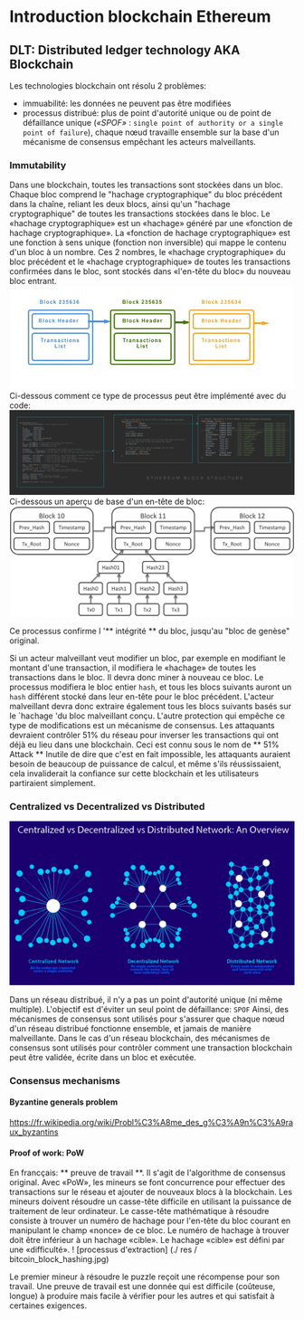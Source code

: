 # **Introduction blockchain Ethereum**

## **DLT: Distributed ledger technology AKA Blockchain**

Les technologies blockchain ont résolu 2 problèmes:

- immuabilité: les données ne peuvent pas être modifiées
- processus distribué: plus de point d'autorité unique ou de point de défaillance unique (_«SPOF»_ : `single point of authority or a single point of failure`), chaque nœud travaille ensemble sur la base d'un mécanisme de consensus empêchant les acteurs malveillants.

### **Immutability**

Dans une blockchain, toutes les transactions sont stockées dans un bloc.
Chaque bloc comprend le "hachage cryptographique" du bloc précédent dans la chaîne, reliant les deux blocs, ainsi qu'un "hachage cryptographique" de toutes les transactions stockées dans le bloc.
Le «hachage cryptographique» est un «hachage» généré par une «fonction de hachage cryptographique».
La «fonction de hachage cryptographique» est une fonction à sens unique (fonction non inversible) qui mappe le contenu d'un bloc à un nombre.
Ces 2 nombres, le «hachage cryptographique» du bloc précédent et le «hachage cryptographique» de toutes les transactions confirmées dans le bloc, sont stockés dans «l'en-tête du bloc» du nouveau bloc entrant.
![blockchain](./res/blockchain.jpeg)
Ci-dessous comment ce type de processus peut être implémenté avec du code:
![code structure of blockchain](./res/codeview.jpg)
Ci-dessous un aperçu de base d'un en-tête de bloc:
![block header basic overview](./res/blockheader.png)

Ce processus confirme l '** intégrité ** du bloc, jusqu'au "bloc de genèse" original.

Si un acteur malveillant veut modifier un bloc, par exemple en modifiant le montant d'une transaction, il modifiera le «hachage» de toutes les transactions dans le bloc. Il devra donc miner à nouveau ce bloc. Le processus modifiera le bloc entier `hash`, et tous les blocs suivants auront un` hash` différent stocké dans leur en-tête pour le bloc précédent. L'acteur malveillant devra donc extraire également tous les blocs suivants basés sur le `hachage 'du bloc malveillant conçu.
L'autre protection qui empêche ce type de modifications est un mécanisme de consensus.
Les attaquants devraient contrôler 51% du réseau pour inverser les transactions qui ont déjà eu lieu dans une blockchain.
Ceci est connu sous le nom de ** 51% Attack **
Inutile de dire que c'est en fait impossible, les attaquants auraient besoin de beaucoup de puissance de calcul, et même s'ils réussissaient, cela invaliderait la confiance sur cette blockchain et les utilisateurs partiraient simplement.

### **Centralized vs Decentralized vs Distributed**

![Centralized vs Decentralized vs Distributed](./res/CDD.png)

Dans un réseau distribué, il n'y a pas un point d'autorité unique (ni même multiple).
L'objectif est d'éviter un seul point de défaillance: `SPOF`
Ainsi, des mécanismes de consensus sont utilisés pour s'assurer que chaque nœud d'un réseau distribué fonctionne ensemble, et jamais de manière malveillante.
Dans le cas d'un réseau blockchain, des mécanismes de consensus sont utilisés pour contrôler comment une transaction blockchain peut être validée, écrite dans un bloc et exécutée.

### **Consensus mechanisms**

#### **Byzantine generals problem**

https://fr.wikipedia.org/wiki/Probl%C3%A8me_des_g%C3%A9n%C3%A9raux_byzantins

#### **Proof of work: PoW**

En francçais: ** preuve de travail **.
Il s'agit de l'algorithme de consensus original.
Avec «PoW», les mineurs se font concurrence pour effectuer des transactions sur le réseau et ajouter de nouveaux blocs à la blockchain.
Les mineurs doivent résoudre un casse-tête difficile en utilisant la puissance de traitement de leur ordinateur.
Le casse-tête mathématique à résoudre consiste à trouver un numéro de hachage pour l'en-tête du bloc courant en manipulant le champ «nonce» de ce bloc.
Le numéro de hachage à trouver doit être inférieur à un hachage «cible». Le hachage «cible» est défini par une «difficulté».
! [processus d'extraction] (./ res / bitcoin_block_hashing.jpg)

Le premier mineur à résoudre le puzzle reçoit une récompense pour son travail.
Une preuve de travail est une donnée qui est difficile (coûteuse, longue) à produire mais facile à vérifier pour les autres et qui satisfait à certaines exigences.

